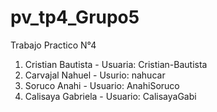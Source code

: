 # pv_tp4_Grupo5
Trabajo Practico N°4

1. Cristian Bautista - Usuaria: Cristian-Bautista
2. Carvajal Nahuel - Usurio: nahucar
3. Soruco Anahi - Usuario: AnahiSoruco
4. Calisaya Gabriela - Usuario: CalisayaGabi